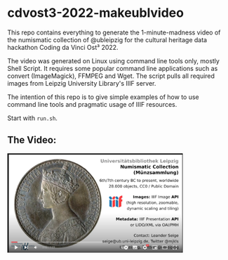 # cdvost3-2022-makeublvideo

This repo contains everything to generate the 1-minute-madness video of the numismatic collection of @ubleipzig for the cultural heritage data hackathon Coding da Vinci Ost³ 2022.

The video was generated on Linux using command line tools only, mostly Shell Script. It requires some popular command line applications such as convert (ImageMagick), FFMPEG and Wget. The script pulls all required images from Leipzig University Library's IIIF server.

The intention of this repo is to give simple examples of how to use command line tools and pragmatic usage of IIIF resources.

Start with ```run.sh```.

## The Video:
<a href="https://codingdavinci.de/de/daten/muenzsammlung-der-ub-leipzig" target="_blank"><img src="image.png" width="400" /></a>

